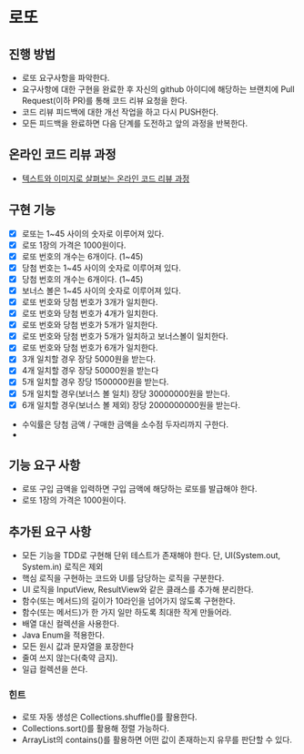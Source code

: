 # 로또
## 진행 방법
* 로또 요구사항을 파악한다.
* 요구사항에 대한 구현을 완료한 후 자신의 github 아이디에 해당하는 브랜치에 Pull Request(이하 PR)를 통해 코드 리뷰 요청을 한다.
* 코드 리뷰 피드백에 대한 개선 작업을 하고 다시 PUSH한다.
* 모든 피드백을 완료하면 다음 단계를 도전하고 앞의 과정을 반복한다.

## 온라인 코드 리뷰 과정
* [텍스트와 이미지로 살펴보는 온라인 코드 리뷰 과정](https://github.com/next-step/nextstep-docs/tree/master/codereview)

## 구현 기능
- [X] 로또는 1~45 사이의 숫자로 이루어져 있다.
- [X] 로또 1장의 가격은 1000원이다.
- [X] 로또 번호의 개수는 6개이다. (1~45)
- [X] 당첨 번호는 1~45 사이의 숫자로 이루어져 있다.
- [X] 당첨 번호의 개수는 6개이다. (1~45)
- [X] 보너스 볼은 1~45 사이의 숫자로 이루어져 있다.
- [X] 로또 번호와 당첨 번호가 3개가 일치한다.
- [X] 로또 번호와 당첨 번호가 4개가 일치한다.
- [X] 로또 번호와 당첨 번호가 5개가 일치한다.
- [X] 로또 번호와 당첨 번호가 5개가 일치하고 보너스볼이 일치한다.
- [X] 로또 번호와 당첨 번호가 6개가 일치한다.
- [X] 3개 일치할 경우 장당 5000원을 받는다.
- [X] 4개 일치할 경우 장당 50000원을 받는다
- [X] 5개 일치할 경우 장당 1500000원을 받는다.
- [X] 5개 일치할 경우(보너스 볼 일치) 장당 30000000원을 받는다.
- [X] 6개 일치할 경우(보너스 볼 제외) 장당 2000000000원을 받는다.
- 수익률은 당첨 금액 / 구매한 금액을 소수점 두자리까지 구한다.
- 

## 기능 요구 사항
- 로또 구입 금액을 입력하면 구입 금액에 해당하는 로또를 발급해야 한다.
- 로또 1장의 가격은 1000원이다.

## 추가된 요구 사항
- 모든 기능을 TDD로 구현해 단위 테스트가 존재해야 한다. 단, UI(System.out, System.in) 로직은 제외
- 핵심 로직을 구현하는 코드와 UI를 담당하는 로직을 구분한다.
- UI 로직을 InputView, ResultView와 같은 클래스를 추가해 분리한다.
- 함수(또는 메서드)의 길이가 10라인을 넘어가지 않도록 구현한다. 
- 함수(또는 메서드)가 한 가지 일만 하도록 최대한 작게 만들어라. 
- 배열 대신 컬렉션을 사용한다. 
- Java Enum을 적용한다. 
- 모든 원시 값과 문자열을 포장한다 
- 줄여 쓰지 않는다(축약 금지). 
- 일급 컬렉션을 쓴다.

### 힌트
- 로또 자동 생성은 Collections.shuffle()를 활용한다. 
- Collections.sort()를 활용해 정렬 가능하다. 
- ArrayList의 contains()를 활용하면 어떤 값이 존재하는지 유무를 판단할 수 있다.
